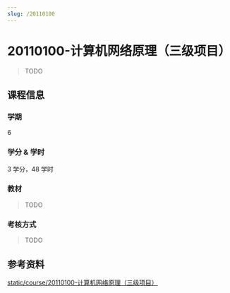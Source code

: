 ```yaml
---
slug: /20110100
---
```


# 20110100-计算机网络原理（三级项目）

> TODO

## 课程信息

### 学期

6

### 学分 & 学时

3 学分，48 学时

### 教材

> TODO

### 考核方式

> TODO

## 参考资料

[static/course/20110100-计算机网络原理（三级项目）](https://github.com/rurumuri/ysuse-2022/tree/master/static/course/20110100-计算机网络原理（三级项目）)